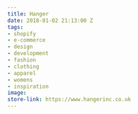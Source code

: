 ```yaml
---
title: Hanger
date: 2018-01-02 21:13:00 Z
tags:
- shopify
- e-commerce
- design
- development
- fashion
- clothing
- apparel
- womens
- inspiration
image: 
store-link: https://www.hangerinc.co.uk
---
```


